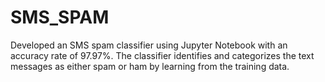# SMS_SPAM
Developed an SMS spam classifier using Jupyter Notebook with an accuracy rate of 97.97%. The classifier identifies and categorizes the text messages as either spam or ham by learning from the training data.
